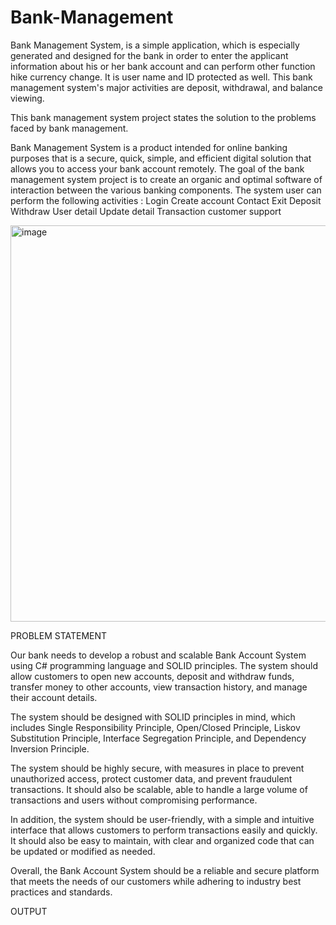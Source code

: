 # Bank-Management

Bank Management System, is a simple application, which is especially generated and designed for the bank in order to enter the applicant information about his or her bank account and can perform other function hike currency change. It is user name and ID protected as well. This bank management system's major activities are deposit, withdrawal, and balance viewing.

This bank management system project states the solution to the problems faced by bank management. 

Bank Management System is a product intended for online banking purposes that is a secure, quick, simple, and efficient digital solution that allows you to access your bank account remotely.
The goal of the bank management system project is to create an organic and optimal software of interaction between the various banking components. The system user can perform the following activities : 
Login
Create account 
Contact
Exit
Deposit
Withdraw
User detail
Update detail
Transaction customer support

<img width="634" alt="image" src="https://github.com/AllwynSolomon/Bank-Management/assets/100484472/1e7b0a6c-1c02-4fa9-a5e8-69ce67bf84df">


 PROBLEM STATEMENT

 Our bank needs to develop a robust and scalable Bank Account System using C# programming language and SOLID principles. The system should allow customers to open new accounts, deposit and withdraw funds, transfer money to other accounts, view transaction history, and manage their account details.

The system should be designed with SOLID principles in mind, which includes Single Responsibility Principle, Open/Closed Principle, Liskov Substitution Principle, Interface Segregation Principle, and Dependency Inversion Principle.

The system should be highly secure, with measures in place to prevent unauthorized access, protect customer data, and prevent fraudulent transactions. It should also be scalable, able to handle a large volume of transactions and users without compromising performance.

In addition, the system should be user-friendly, with a simple and intuitive interface that allows customers to perform transactions easily and quickly. It should also be easy to maintain, with clear and organized code that can be updated or modified as needed.

Overall, the Bank Account System should be a reliable and secure platform that meets the needs of our customers while adhering to industry best practices and standards.

OUTPUT

